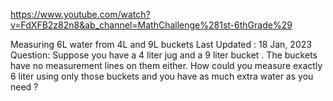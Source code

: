 https://www.youtube.com/watch?v=FdXFB2z82n8&ab_channel=MathChallenge%281st-6thGrade%29

Measuring 6L water from 4L and 9L buckets
Last Updated : 18 Jan, 2023
Question: Suppose you have a 4 liter jug and a 9 liter bucket . The buckets have no measurement lines on them either. How could you measure exactly 6 liter using only those buckets and you have as much extra water as you need ?
